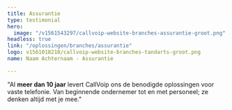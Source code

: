 ```yaml
---
title: Assurantie
type: testimonial
hero:
  image: "/v1561543297/callvoip-website-branches-assurantie-groot.png"
headless: true
link: "/oplossingen/branches/assurantie"
logo: v1561018210/callvoip-website-branches-tandarts-groot.png
name: Naam Achternaam - Assurantie

---
```

"Al <strong>meer dan 10 jaar</strong> levert CallVoip ons de benodigde oplossingen voor vaste telefonie. Van beginnende ondernemer tot en met personeel; ze denken altijd met je mee."